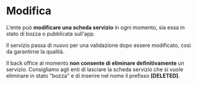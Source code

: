 # Modifica

L'ente può **modificare una scheda servizio** in ogni momento, sia essa in stato di bozza o pubblicata sull'app.&#x20;

Il servizio passa di nuovo per una validazione dopo essere modificato, così da garantirne la qualità.

Il back office al momento **non consente di eliminare definitivamente** un servizio. Consigliamo agli enti di lasciare la scheda servizio che si vuole eliminare in stato "bozza" e di inserire nel nome il prefisso **\[DELETED]**.&#x20;
